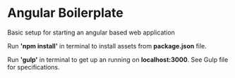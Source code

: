 # Angular Boilerplate

Basic setup for starting an angular based web application
 
Run **'npm install'** in terminal to install assets from **package.json** file.

Run **'gulp'** in terminal to get up an running on **localhost:3000**. See Gulp file for specifications.


